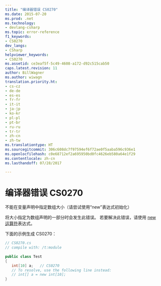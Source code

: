 ```yaml
---
title: "编译器错误 CS0270"
ms.date: 2015-07-20
ms.prod: .net
ms.technology:
- devlang-csharp
ms.topic: error-reference
f1_keywords:
- CS0270
dev_langs:
- CSharp
helpviewer_keywords:
- CS0270
ms.assetid: ce3eaf5f-5c49-4608-a172-d92c515cab50
caps.latest.revision: 11
author: BillWagner
ms.author: wiwagn
translation.priority.ht:
- cs-cz
- de-de
- es-es
- fr-fr
- it-it
- ja-jp
- ko-kr
- pl-pl
- pt-br
- ru-ru
- tr-tr
- zh-cn
- zh-tw
ms.translationtype: HT
ms.sourcegitcommit: 306c608dc7f97594ef6f72ae0f5aaba596c936e1
ms.openlocfilehash: c0e68712ef2a695950bd0fc4626eb580a64e1f29
ms.contentlocale: zh-cn
ms.lasthandoff: 07/28/2017

---
```

# <a name="compiler-error-cs0270"></a>编译器错误 CS0270
不能在变量声明中指定数组大小（请尝试使用“new”表达式初始化）  
  
 将大小指定为数组声明的一部分时会发生此错误。 若要解决此错误，请使用 [new 运算符](../../../csharp/language-reference/keywords/new-operator.md)表达式。  
  
 下面的示例生成 CS0270：  
  
```csharp  
// CS0270.cs  
// compile with: /t:module  
  
public class Test  
{  
   int[10] a;   // CS0270  
   // To resolve, use the following line instead:  
   // int[] a = new int[10];  
}  
```

